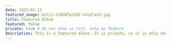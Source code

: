 ```yaml
---
date: 2023-01-12
featured_image: milli-2l0CWTpcChI-unsplash.jpg
title: Featured Album
featured: false
private: true # do not show in list, only as feature
description: This is a featured album. It is private, so it is only shown on the homepage.
---
```

